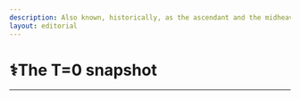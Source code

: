 ```yaml
---
description: Also known, historically, as the ascendant and the midheaven.
layout: editorial
---
```


# ⚕️The T=0 snapshot

****
